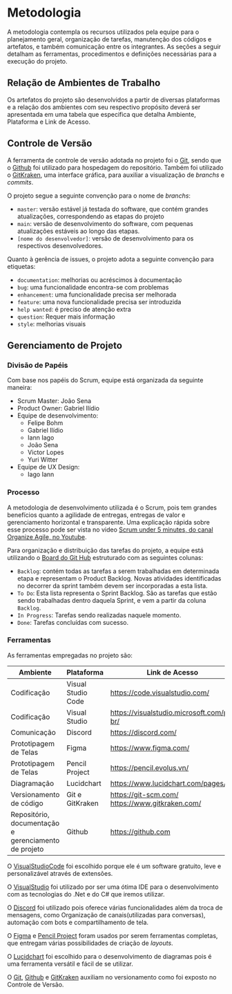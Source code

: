 
# Metodologia

A metodologia contempla os recursos utilizados pela equipe para o planejamento geral, organização de tarefas, manutenção dos códigos e artefatos, e também comunicação entre os integrantes. As seções a seguir detalham as ferramentas, procedimentos e definições necessárias para a execução do projeto.

## Relação de Ambientes de Trabalho

Os artefatos do projeto são desenvolvidos a partir de diversas plataformas e a relação dos ambientes com seu respectivo propósito deverá ser apresentada em uma tabela que especifica que detalha Ambiente, Plataforma e Link de Acesso. 

## Controle de Versão

A ferramenta de controle de versão adotada no projeto foi o [Git](https://git-scm.com/), sendo que o [Github](https://github.com) foi utilizado para hospedagem do repositório. Também foi utilizado o [GitKraken](https://www.gitkraken.com/), uma interface gráfica, para auxiliar a visualização de *branchs* e *commits*.

O projeto segue a seguinte convenção para o nome de *branchs*:

- `master`: versão estável já testada do software, que contém grandes atualizações, correspondendo as etapas do projeto
- `main`: versão de desenvolvimento do software, com pequenas atualizações estáveis ao longo das etapas.
- `[nome do desenvolvedor]`: versão de desenvolvimento para os respectivos desenvolvedores.

Quanto à gerência de issues, o projeto adota a seguinte convenção para etiquetas:

- `documentation`: melhorias ou acréscimos à documentação
- `bug`: uma funcionalidade encontra-se com problemas
- `enhancement`: uma funcionalidade precisa ser melhorada
- `feature`: uma nova funcionalidade precisa ser introduzida
- `help wanted`: é preciso de atenção extra
- `question`: Requer mais informação
- `style`: melhorias visuais

## Gerenciamento de Projeto

### Divisão de Papéis

Com base nos papéis do Scrum, equipe está organizada da seguinte maneira:
- Scrum Master: João Sena
- Product Owner: Gabriel Ilídio
- Equipe de desenvolvimento:
    - Felipe Bohm
    - Gabriel Ilídio
    - Iann Iago
    - João Sena
    - Victor Lopes
    - Yuri Witter
- Equipe de UX Design:
    - Iago Iann

### Processo

A metodologia de desenvolvimento utilizada é o Scrum, pois tem grandes benefícios quanto a agilidade de entregas, entregas de valor e gerenciamento horizontal e transparente. Uma explicação rápida sobre esse processo pode ser vista no video [Scrum under 5 minutes, do canal Organize Agile, no Youtube](https://www.youtube.com/watch?v=2Vt7Ik8Ublw). 

Para organização e distribuição das tarefas do projeto, a equipe está utilizando o [Board do Git Hub](https://github.com/ICEI-PUC-Minas-PMV-ADS/pmv-ads-2021-1-e1-proj-web-t1-web-hardware/projects/2?fullscreen=true) estruturado com as seguintes colunas:

- `Backlog`: contém todas as tarefas a serem trabalhadas em determinada etapa e representam o Product Backlog. Novas atividades identificadas no decorrer da sprint também devem ser incorporadas a esta lista.
- `To Do`: Esta lista representa o Sprint Backlog. São as tarefas que estão sendo trabalhadas dentro daquela Sprint, e vem a partir da coluna `Backlog`.
- `In Progress`: Tarefas sendo realizadas naquele momento.
- `Done`: Tarefas concluídas com sucesso.

### Ferramentas

As ferramentas empregadas no projeto são:

| Ambiente | Plataforma | Link de Acesso |
| ------------- | ------------ | ---------- |
| Codificação | Visual Studio Code | https://code.visualstudio.com/
| Codificação | Visual Studio  | https://visualstudio.microsoft.com/pt-br/
| Comunicação | Discord | https://discord.com/
| Prototipagem de Telas | Figma | https://www.figma.com/
| Prototipagem de Telas | Pencil Project | https://pencil.evolus.vn/
| Diagramação | Lucidchart | https://www.lucidchart.com/pages/pt
| Versionamento de código | Git e GitKraken | https://git-scm.com/ https://www.gitkraken.com/
| Repositório, documentação e gerenciamento de projeto | Github | https://github.com

O [VisualStudioCode](https://code.visualstudio.com/) foi escolhido porque ele é um software gratuito, leve e personalizável através de extensões.

O [VisualStudio](https://visualstudio.microsoft.com/pt-br/) foi utilizado por ser uma ótima IDE para o desenvolvimento com as tecnologias do .Net e do C# que iremos utilizar.

O [Discord](https://discord.com/) foi utilizado pois oferece várias funcionalidades além da troca de mensagens, como Organização de canais(utilizadas para conversas), automação com bots e compartilhamento de tela.

O [Figma](https://www.figma.com/) e [Pencil Project](https://pencil.evolus.vn/) foram usados por serem ferramentas completas, que entregam várias possibilidades de criação de *layouts*.

O [Lucidchart](https://www.lucidchart.com/pages/pt) foi escolhido para o desenvolvimento de diagramas pois é uma ferramenta versátil e fácil de se utilizar.

O [Git](https://git-scm.com/), [Github](https://github.com) e [GitKraken](https://www.gitkraken.com/) auxiliam no versionamento como foi exposto no Controle de Versão.